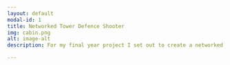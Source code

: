 ```yaml
---
layout: default
modal-id: 1
title: Networked Tower Defence Shooter
img: cabin.png
alt: image-alt
description: For my final year project I set out to create a networked game, Project Mars. In this team game the commander helps by placing equipment and turrets while the soliders tackle the enemy on the ground.

---
```

